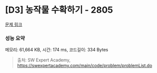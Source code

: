 # [D3] 농작물 수확하기 - 2805 

[문제 링크](https://swexpertacademy.com/main/code/problem/problemDetail.do?contestProbId=AV7GLXqKAWYDFAXB) 

### 성능 요약

메모리: 61,664 KB, 시간: 174 ms, 코드길이: 334 Bytes



> 출처: SW Expert Academy, https://swexpertacademy.com/main/code/problem/problemList.do